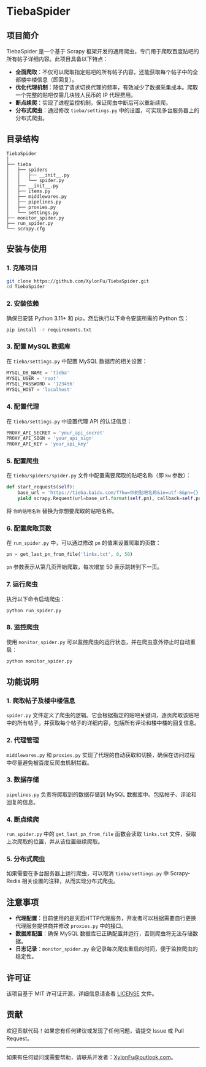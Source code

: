 # TiebaSpider

## 项目简介

TiebaSpider 是一个基于 Scrapy 框架开发的通用爬虫，专门用于爬取百度贴吧的所有帖子详细内容。此项目具备以下特点：

- **全面爬取**：不仅可以爬取指定贴吧的所有帖子内容，还能获取每个帖子中的全部楼中楼信息（即回复）。
- **优化代理机制**：降低了请求切换代理的频率，有效减少了数据采集成本。爬取一个完整的贴吧仅需几块钱人民币的 IP 代理费用。
- **断点续爬**：实现了进程监控机制，保证爬虫中断后可以重新续爬。
- **分布式爬虫**：通过修改 `tieba/settings.py` 中的设置，可实现多台服务器上的分布式爬虫。

## 目录结构

```plaintext
TiebaSpider
│
├── tieba
│   ├── spiders
│   │   ├── __init__.py
│   │   └── spider.py
│   ├── __init__.py
│   ├── items.py
│   ├── middlewares.py
│   ├── pipelines.py
│   ├── proxies.py
│   └── settings.py
├── monitor_spider.py
├── run_spider.py
└── scrapy.cfg
```

## 安装与使用

### 1. 克隆项目

```bash
git clone https://github.com/XylonFu/TiebaSpider.git
cd TiebaSpider
```

### 2. 安装依赖

确保已安装 Python 3.11+ 和 pip，然后执行以下命令安装所需的 Python 包：

```bash
pip install -r requirements.txt
```

### 3. 配置 MySQL 数据库

在 `tieba/settings.py` 中配置 MySQL 数据库的相关设置：

```python
MYSQL_DB_NAME = 'tieba'
MYSQL_USER = 'root'
MYSQL_PASSWORD = '123456'
MYSQL_HOST = 'localhost'
```

### 4. 配置代理

在 `tieba/settings.py` 中设置代理 API 的认证信息：

```python
PROXY_API_SECRET = 'your_api_secret'
PROXY_API_SIGN = 'your_api_sign'
PROXY_API_KEY = 'your_api_key'
```

### 5. 配置爬虫

在 `tieba/spiders/spider.py` 文件中配置需要爬取的贴吧名称（即 `kw` 参数）：

```python
def start_requests(self):
    base_url = 'https://tieba.baidu.com/f?kw=你的贴吧名称&ie=utf-8&pn={}'
    yield scrapy.Request(url=base_url.format(self.pn), callback=self.parse)
```

将 `你的贴吧名称` 替换为你想要爬取的贴吧名称。

### 6. 配置爬取页数

在 `run_spider.py` 中，可以通过修改 `pn` 的值来设置爬取的页数：

```python
pn = get_last_pn_from_file('links.txt', 0, 50)
```

`pn` 参数表示从第几页开始爬取，每次增加 50 表示跳转到下一页。

### 7. 运行爬虫

执行以下命令启动爬虫：

```bash
python run_spider.py
```

### 8. 监控爬虫

使用 `monitor_spider.py` 可以监控爬虫的运行状态，并在爬虫意外停止时自动重启：

```bash
python monitor_spider.py
```

## 功能说明

### 1. 爬取帖子及楼中楼信息

`spider.py` 文件定义了爬虫的逻辑。它会根据指定的贴吧关键词，逐页爬取该贴吧中的所有帖子，并获取每个帖子的详细内容，包括所有评论和楼中楼的回复信息。

### 2. 代理管理

`middlewares.py` 和 `proxies.py` 实现了代理的自动获取和切换，确保在访问过程中尽量避免被百度反爬虫机制拦截。

### 3. 数据存储

`pipelines.py` 负责将爬取到的数据存储到 MySQL 数据库中。包括帖子、评论和回复的信息。

### 4. 断点续爬

`run_spider.py` 中的 `get_last_pn_from_file` 函数会读取 `links.txt` 文件，获取上次爬取的位置，并从该位置继续爬取。

### 5. 分布式爬虫

如果需要在多台服务器上运行爬虫，可以取消 `tieba/settings.py` 中 Scrapy-Redis 相关设置的注释，从而实现分布式爬虫。

## 注意事项

- **代理配置**：目前使用的是天启HTTP代理服务，开发者可以根据需要自行更换代理服务提供商并修改 `proxies.py` 中的接口。
- **数据库配置**：确保 MySQL 数据库已正确配置并运行，否则爬虫将无法存储数据。
- **日志记录**：`monitor_spider.py` 会记录每次爬虫重启的时间，便于监控爬虫的稳定性。

## 许可证

该项目基于 MIT 许可证开源，详细信息请查看 [LICENSE](LICENSE) 文件。

## 贡献

欢迎贡献代码！如果您有任何建议或发现了任何问题，请提交 Issue 或 Pull Request。

---

如果有任何疑问或需要帮助，请联系开发者：[XylonFu@outlook.com](mailto:XylonFu@outlook.com)。